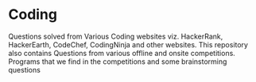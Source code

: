 # Coding
Questions solved from Various Coding websites viz. HackerRank, HackerEarth, CodeChef, CodingNinja and other websites. This repository also contains Questions from various offline and onsite competitions. Programs that we find in the competitions and some brainstorming questions
